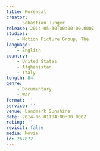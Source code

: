 ```yaml
---
title: Korengal
creator:
    - Sebastian Junger
release: 2014-05-30T00:00:00.000Z
studios:
    - Motion Picture Group, The
language:
    - English
country:
    - United States
    - Afghanistan
    - Italy
length: 84
genre:
    - Documentary
    - War
format: ''
service: ''
venue: Landmark Sunshine
date: 2014-06-01T04:00:00.000Z
rating: ''
revisit: false
media: Movie
id: 267872
---
```



